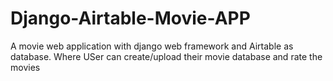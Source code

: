 # Django-Airtable-Movie-APP
A movie web application with django web framework and Airtable as database. Where USer can create/upload their movie database and rate the movies 
